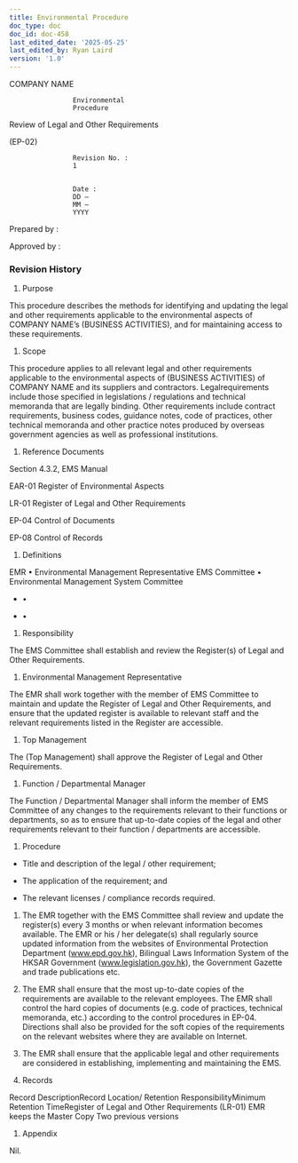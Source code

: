 ```yaml
---
title: Environmental Procedure
doc_type: doc
doc_id: doc-458
last_edited_date: '2025-05-25'
last_edited_by: Ryan Laird
version: '1.0'
---
```


COMPANY
					NAME
				

					


					
				

					Environmental
					Procedure
					
Review
					of Legal and Other Requirements
					
(EP-02)
				

					


					
				

					Revision No. :
					1
				

					Date :
					DD –
					MM –
					YYYY

Prepared by :


Approved by : 



### Revision History

<!-- Unsupported block type: table -->

1. Purpose

This procedure describes the methods for identifying and updating the
legal and other requirements applicable to the environmental aspects
of COMPANY NAME’s (BUSINESS
ACTIVITIES), and for maintaining access to these requirements.

1. Scope

This procedure applies to all relevant legal and other requirements
applicable to the environmental aspects of (BUSINESS ACTIVITIES)
of COMPANY NAME and its suppliers
and contractors. Legalrequirements include those specified in legislations /
regulations and technical memoranda that are legally binding.  Other
requirements include contract requirements, business codes, guidance
notes, code of practices, other technical memoranda and other
practice notes produced by overseas government agencies as well as
professional institutions.

1. Reference Documents

Section 4.3.2, 	EMS
Manual

EAR-01	Register of
Environmental Aspects

LR-01		Register of
Legal and Other Requirements

EP-04 		Control of
Documents

EP-08		Control of Records

1. Definitions

EMR
• Environmental Management
					Representative
				EMS Committee
• Environmental Management System
					Committee

- •

- •

1. Responsibility

The EMS Committee shall establish and review the Register(s)
of Legal and Other Requirements.

1. Environmental Management Representative

The EMR shall work together with the member of EMS Committee to
maintain and update the Register of Legal and
Other Requirements, and ensure that the updated register is
available to relevant staff and the relevant requirements listed in
the Register are accessible.

1. Top Management

The (Top
Management) shall approve the
Register of Legal and Other Requirements.

1. Function / Departmental Manager

The Function / Departmental Manager shall inform the member of EMS
Committee of any changes to the requirements relevant to their
functions or departments, so as to ensure that up-to-date copies of
the legal and other requirements relevant to their function /
departments are accessible.

1. Procedure

- Title and description of the legal / other requirement;

- The application of the requirement; and

- The relevant licenses / compliance records required.

1. The EMR together with the EMS Committee shall review and update the	register(s) every 3	months or when relevant information becomes available.	The EMR or his / her delegate(s) shall regularly source updated	information from the websites of Environmental Protection	Department (www.epd.gov.hk),	Bilingual Laws Information System of the HKSAR Government	(www.legislation.gov.hk),	the Government Gazette and trade publications	etc.

1. The EMR shall ensure that the most up-to-date copies of the	requirements are available to the relevant employees. The EMR shall	control the hard copies of documents (e.g. code of practices,	technical memoranda, etc.) according to the control procedures in	EP-04. Directions shall also be provided for the soft copies of	the requirements on the relevant websites where they are available	on Internet.

1. The EMR shall ensure that the applicable legal and other	requirements are considered in establishing, implementing and	maintaining the EMS.

1. Records

Record DescriptionRecord Location/ Retention ResponsibilityMinimum Retention TimeRegister of Legal and Other Requirements
				(LR-01)
				EMR keeps the Master Copy
				Two previous versions

1. Appendix

Nil.
